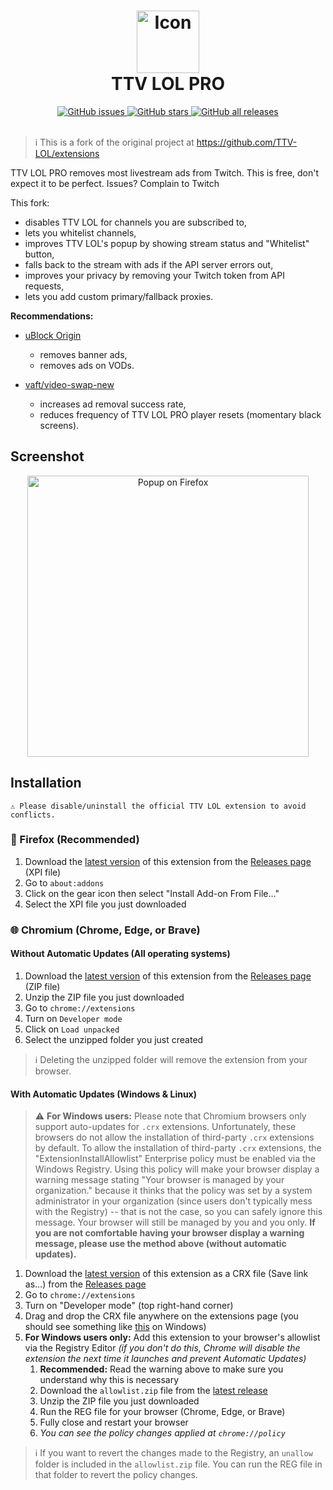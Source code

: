 <h1 align="center">
  <img src="src/images/brand/icon.png" height="100" width="100" alt="Icon" />
  <br />
  TTV LOL PRO
  <br />
</h1>

<div align="center">
  <a href="https://github.com/younesaassila/ttv-lol-pro/issues">
    <img
      alt="GitHub issues"
      src="https://img.shields.io/github/issues/younesaassila/ttv-lol-pro"
    />
  </a>
  <a href="https://github.com/younesaassila/ttv-lol-pro/stargazers">
    <img
      alt="GitHub stars"
      src="https://img.shields.io/github/stars/younesaassila/ttv-lol-pro"
    />
  </a>
  <a href="https://github.com/younesaassila/ttv-lol-pro/releases">
    <img
      alt="GitHub all releases"
      src="https://img.shields.io/github/downloads/younesaassila/ttv-lol-pro/total"
    />
  </a>
</div>

<br />

> ℹ️ This is a fork of the original project at https://github.com/TTV-LOL/extensions

TTV LOL PRO removes most livestream ads from Twitch. This is free, don't expect it to be perfect. Issues? Complain to Twitch

This fork:

- disables TTV LOL for channels you are subscribed to,
- lets you whitelist channels,
- improves TTV LOL's popup by showing stream status and "Whitelist" button,
- falls back to the stream with ads if the API server errors out,
- improves your privacy by removing your Twitch token from API requests,
- lets you add custom primary/fallback proxies.

**Recommendations:**

- [uBlock Origin](https://ublockorigin.com/)

  - removes banner ads,
  - removes ads on VODs.

- [vaft/video-swap-new](https://github.com/pixeltris/TwitchAdSolutions#scripts)

  - increases ad removal success rate,
  - reduces frequency of TTV LOL PRO player resets (momentary black screens).

## Screenshot

<div align="center">
  <img
    src="https://user-images.githubusercontent.com/47226184/230387477-fa47fc75-69d5-42d2-b3ea-fb4e8f513035.png"
    alt="Popup on Firefox"
    height="450"
  />
</div>

## Installation

`⚠️ Please disable/uninstall the official TTV LOL extension to avoid conflicts.`

### 🦊 Firefox (Recommended)

1. Download the [latest version](https://github.com/younesaassila/ttv-lol-pro/releases/latest) of this extension from the [Releases page](https://github.com/younesaassila/ttv-lol-pro/releases) (XPI file)
1. Go to `about:addons`
1. Click on the gear icon then select "Install Add-on From File…"
1. Select the XPI file you just downloaded

### 🌐 Chromium (Chrome, Edge, or Brave)

#### Without Automatic Updates (All operating systems)

1. Download the [latest version](https://github.com/younesaassila/ttv-lol-pro/releases/latest) of this extension from the [Releases page](https://github.com/younesaassila/ttv-lol-pro/releases) (ZIP file)
1. Unzip the ZIP file you just downloaded
1. Go to `chrome://extensions`
1. Turn on `Developer mode`
1. Click on `Load unpacked`
1. Select the unzipped folder you just created

> ℹ️ Deleting the unzipped folder will remove the extension from your browser.

#### With Automatic Updates (Windows & Linux)

> ⚠️ **For Windows users:** Please note that Chromium browsers only support auto-updates for `.crx` extensions. Unfortunately, these browsers do not allow the installation of third-party `.crx` extensions by default. To allow the installation of third-party `.crx` extensions, the "ExtensionInstallAllowlist" Enterprise policy must be enabled via the Windows Registry. Using this policy will make your browser display a warning message stating "Your browser is managed by your organization." because it thinks that the policy was set by a system administrator in your organization (since users don't typically mess with the Registry) -- that is not the case, so you can safely ignore this message. Your browser will still be managed by you and you only.
> **If you are not comfortable having your browser display a warning message, please use the method above (without automatic updates).**

1. Download the [latest version](https://github.com/younesaassila/ttv-lol-pro/releases/latest) of this extension as a CRX file (Save link as…) from the [Releases page](https://github.com/younesaassila/ttv-lol-pro/releases)
1. Go to `chrome://extensions`
1. Turn on "Developer mode" (top right-hand corner)
1. Drag and drop the CRX file anywhere on the extensions page (you should see something like [this](https://user-images.githubusercontent.com/47226184/213722956-73fcc824-8065-441f-a893-ed96c33c2139.png) on Windows)
1. **For Windows users only:** Add this extension to your browser's allowlist via the Registry Editor _(if you don't do this, Chrome will disable the extension the next time it launches and prevent Automatic Updates)_
   1. **Recommended:** Read the warning above to make sure you understand why this is necessary
   1. Download the `allowlist.zip` file from the [latest release](https://github.com/younesaassila/ttv-lol-pro/releases/latest)
   1. Unzip the ZIP file you just downloaded
   1. Run the REG file for your browser (Chrome, Edge, or Brave)
   1. Fully close and restart your browser
   1. _You can see the policy changes applied at `chrome://policy`_

> ℹ️ If you want to revert the changes made to the Registry, an `unallow` folder is included in the `allowlist.zip` file. You can run the REG file in that folder to revert the policy changes.

